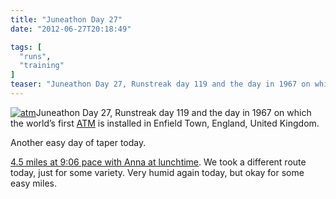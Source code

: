 ```yaml
---
title: "Juneathon Day 27"
date: "2012-06-27T20:18:49"

tags: [
  "runs",
  "training"
]
teaser: "Juneathon Day 27, Runstreak day 119 and the day in 1967 on which the world&#8217;s first ATM is installed in Enfield Town, England, United Kingdom. Another easy day of taper today. 4.5 miles at 9:06 pace with Anna at lunchtime. We took a different route today, just for some variety. Very humid again today, but [&hellip;]\n"
---
```

[![atm](atm_thumb.jpg "atm")](https://kennetrunner.com/wp-content/uploads/2012/06/atm.jpg)Juneathon Day 27, Runstreak day 119 and the day in 1967 on which the world’s first [ATM](http://en.wikipedia.org/wiki/Automated_Teller_Machine) is installed in Enfield Town, England, United Kingdom.

Another easy day of taper today.

[4.5 miles at 9:06 pace with Anna at lunchtime](http://runkeeper.com/user/kjhughes/activity/97989769?&mobile=false). We took a different route today, just for some variety. Very humid again today, but okay for some easy miles.
